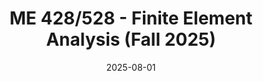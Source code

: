 ---
title: 'ME 428/528 - Finite Element Analysis (Fall 2025)'
summary: 'Department of Mechanical Engineering, South Dakota School of Mines and Technology'
date: '2025-08-01'
# tags: ["Teaching", "Undergraduate Level"]
external_link: "https://ecatalog.sdsmt.edu/preview_course_nopop.php?catoid=8&coid=9971"
---